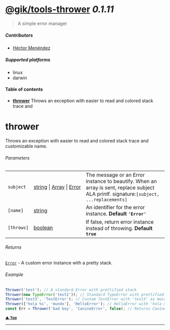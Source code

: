 # [@gik/tools-thrower](https://github.com/gikmx/tools-thrower#readme) *0.1.11*
> A simple error manager

##### Contributors
- [Héctor Menéndez](mailto:hector@gik.mx) []()

##### Supported platforms
- linux
- darwin

#### <a name="table-of-contents"></a> Table of contents
- **[thrower](#thrower)** Throws an exception with easier to read and colored stack trace and


# <a name="thrower"></a> thrower

Throws an exception with easier to read and colored stack trace and
customizable name.

###### Parameters
<table>
    <tr>
        <td style="white-space: nowrap;">
            <code>subject</code>
        </td>
        <td style="white-space: nowrap;">
                <a href="#string">string</a> | 
                <a href="#Array">Array</a> | 
                <a href="#Error">Error</a>
        </td>
        <td>The message or an Error instance to beautify.
When an array is sent, replace subject ALA printf. signature:<code>[subject, ...replacements]</code></td>
    </tr><tr>
        <td style="white-space: nowrap;">
            <code>[name]</code>
        </td>
        <td style="white-space: nowrap;">
                <a href="#string">string</a>
        </td>
        <td>An identifier for the error instance. <b>Default <code>'Error'</code></b></td>
    </tr><tr>
        <td style="white-space: nowrap;">
            <code>[throws]</code>
        </td>
        <td style="white-space: nowrap;">
                <a href="#boolean">boolean</a>
        </td>
        <td>If false, return error instance instead of throwing. <b>Default <code>true</code></b></td>
    </tr>
</table>


###### Returns
 [`Error`](#Error) <span style="font-weight:normal"> - A custom error instance with a pretty stack.</span>
###### Example 
```js
Thrower('test'); // A standard Error with prettified stack
Thrower(new TypeError('test2')); // Standard TypeError with prettified stack
Thrower('test3', 'TestError'); // Custom TestError with 'test3' as message
Thrower(['hola %s', 'mundo'], 'HelloError'); // HelloError with 'hola mundo' as message
const Err = Thrower('bad boy', 'CanineError', false); // Returns CanineError instance.
```

<small>**[▲ Top](#table-of-contents)**</small>

---

